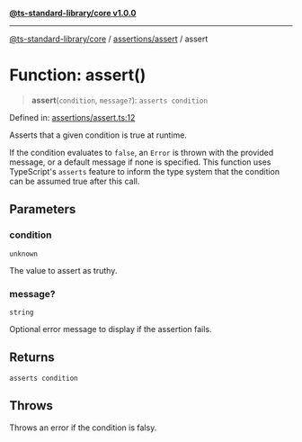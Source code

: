 [**@ts-standard-library/core v1.0.0**](../../../README.md)

***

[@ts-standard-library/core](../../../modules.md) / [assertions/assert](../README.md) / assert

# Function: assert()

> **assert**(`condition`, `message?`): `asserts condition`

Defined in: [assertions/assert.ts:12](https://github.com/gabaudette/ts-stdlib/blob/ea80ba1db09c741e99f8cb19e94e5a29b81b623b/packages/core/src/assertions/assert.ts#L12)

Asserts that a given condition is true at runtime.

If the condition evaluates to `false`, an `Error` is thrown with the provided message,
or a default message if none is specified. This function uses TypeScript's `asserts`
feature to inform the type system that the condition can be assumed true after this call.

## Parameters

### condition

`unknown`

The value to assert as truthy.

### message?

`string`

Optional error message to display if the assertion fails.

## Returns

`asserts condition`

## Throws

Throws an error if the condition is falsy.
